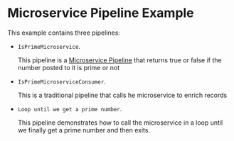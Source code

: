 # Microservice Pipeline Example

This example contains three pipelines: 
- <code>IsPrimeMicroservice</code>.

	This pipeline is a [Microservice Pipeline](https://docs.streamsets.com/portal/platform-datacollector/latest/datacollector/UserGuide/Microservice/Microservice_Title.html#concept_gzw_tdm_p2b) that returns true or false if the number posted to it is prime or not


- <code>IsPrimeMicroserviceConsumer</code>.

	This is a traditional pipeline that calls he microservice to enrich records
	
	
- <code>Loop until we get a prime number</code>.

	This pipeline demonstrates how to call the microservice in a loop until we finally get a prime number and then exits.